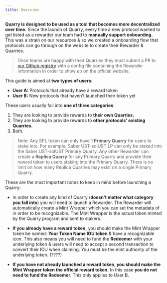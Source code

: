 ```yaml
---
title: Overview
---
```


**Quarry is designed to be used as a tool that becomes more decentralized over time.** Since the launch of Quarry, every time a new protocol wanted to get listed as a rewarder our team had to **manually support onboarding.** This was a strain on our resources & so we created a onboarding flow that protocols can go through on the website to create their Rewarder & Quarries.

> Once teams are happy with their Quarries they must submit a PR to [our Github registry](https://github.com/QuarryProtocol/rewarder-list/blob/master/src/config/Rewarders.toml) with a config file containing the Rewarder information in order to show up on the official website.

This guide is aimed at **two types of users**:

- **User A:** Protocols that already have a reward token
- **User B:** New protocols that haven't launched their token yet

These users usually fall into **one of three categories**:

1. They are looking to provide rewards to **their own Quarries.**
2. They are looking to provide rewards to **other protocols' existing Quarries.**
3. Both.

> Note: Any SPL token can only have 1 **Primary Quarry** for users to stake into. For example, Saber UST-solUST LP can only be staked into the Saber UST-solUST Primary Quarry. Any other Rewarder can create a **Replica Quarry** for any Primary Quarry and provide their reward token to users staking into the Primary Quarry. There is no limit on how many Replica Quarries may exist on a single Primary Quarry.

These are the most important notes to keep in mind before launching a Quarry:

- In order to create any kind of Quarry (**doesn't matter what category you fall into**) you will need to launch a Rewarder. The Rewarder will automatically create a Mint Wrapper which you can set the metadata of in order to be recognizable. The Mint Wrapper is the actual token minted by the Quarry program and sent to stakers.

- **If you already have a reward token,** you should make the Mint Wrapper token be named: **Your Token Name IOU token** & have a recognizable icon. This also means you will need to fund the **Redeemer** with your underlying token & users will need to accept a second transaction to convert their IOU when claiming. You must be the mint authority of the underlying token. (????)

- **If you have not already launched a reward token, you should make the Mint Wrapper token the official reward token.** In this case **you do not need to fund the Redeemer**. This only applies to User B.
